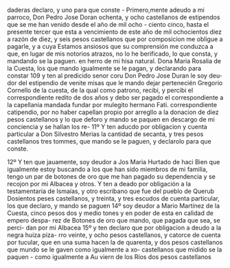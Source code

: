daderas declaro, y uno para que conste - Primero,mente adeudo a mi parroco, Don Pedro Jose Doran ochenta, y ocho castellanos
de estipendos que se me han venido desde el año de mil ocho - ciento cinco, hasta el presente tercer que esta a vencimiento de este año de mil ochocientos diez a razón de diez, y seis pesos castellanos que por composicion me obligue a pagarle, y a cuya
Estamos ansiosos que su comprensión me conduzca a que, en lugar de mis notorios atrazos, no lo he berificado, lo que consta, y mandando se la paguen.
en
herro
de
mi
hisa
natural.
Dona
Maria
Rosalia
de
la
Cuesta,
los
que
mando
igualmente
se
le
pagan,
y
declarando
para
constar
109
y
ten
al
predicido
senor
coru
Don
Pedro
Jose
Duran
le
soy
deu-
dor
del
estipendio
de
venite
misas
que
le
mando
dejar
pertenecién
Gregorio Cornello de la cuesta, de la qual como patrono, recibi, y percibi el correspondiente redito de dos años y debo ser pagado el correspondiente a la capellania mandada fundar por mulegito hermano Fati.
correspondiente catipendio, por no haber capellan propio por arregllo a la donacion de diez pesos castellanos y lo que deforo y mando se paquen en descargo de mi conciencia y se hallan los re-
11º Y ten aducdo por obligacion y cuenta particular a Don Silvestro Merias la cantidad de secanta, y tres pesos castellanos tres tommes, que mando se le paguen, y declarolo para que conste.

12º Y ten que jauamente, soy deudor a Jos Maria Hurtado de haci
Bien que igualmente estoy buscando a los que han sido miembros de mi familia, tengo un par de botones de oro que me han pagado su dependencia y se recojon por mi Albacea y otros.
Y ten a deado por obligación a la testamentaria de Ismaías, y otro escribano que fue del pueblo de Querub Dosientos peses castellanos, y treinta, y tres escudos de cuenta particular, los que declaro, y mando se paguen
14º soy deudor a Mario Martínez de la Cuesta, cinco pesos dos y medio tones y en poder de esta en calidad de empero despa- rez de Botones de oro que mando, que pagada que sea, se perci- dan por mi Albacea
15º y ten declaro que por obligacion a deudo a la negra huiza piza- rro veinte, y ocho pesos castellanos, y catorce de cuenta por tucular, que en una suma hacen la de quarenta, y dos pesos castellanos que mundo se le gaven como igualmente a xo-
castellanos que midido se la paquen - como igualmente a Au
viern de los Ríos dos pesos castellanos